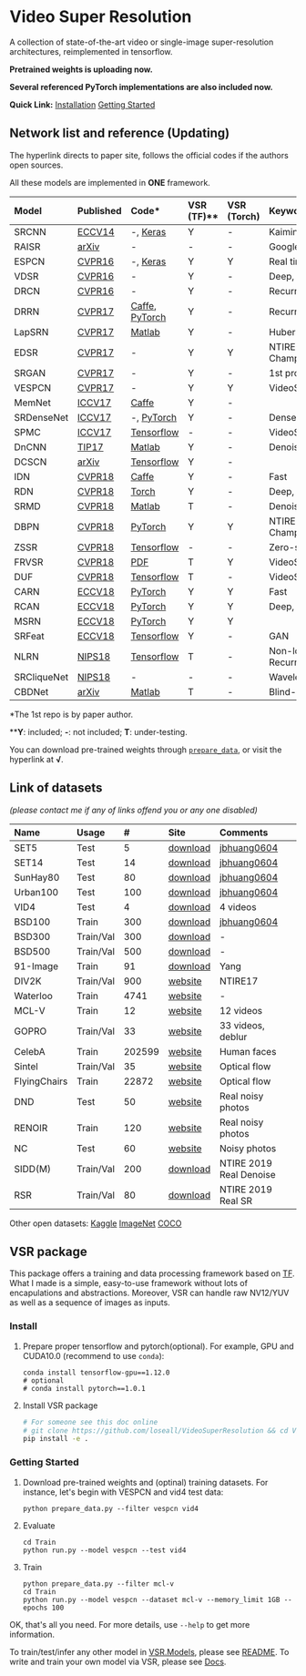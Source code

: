 # Video Super Resolution
A collection of state-of-the-art video or single-image super-resolution architectures, reimplemented in tensorflow.

**Pretrained weights is uploading now.**

**Several referenced PyTorch implementations are also included now.**

**Quick Link:** [Installation](#install) [Getting Started](#Getting-Started) 

## Network list and reference (Updating)
The hyperlink directs to paper site, follows the official codes if the authors open sources.

All these models are implemented in **ONE** framework.

|Model |Published |Code* |VSR (TF)**|VSR (Torch)|Keywords|Pretrained|
|:-----|:---------|:-----|:---------|:----------|:-------|:---------|
|SRCNN|[ECCV14](https://arxiv.org/abs/1501.00092)|-, [Keras](https://github.com/qobilidop/srcnn)|Y|-| Kaiming |[√](https://github.com/LoSealL/Model/releases)|
|RAISR|[arXiv](https://arxiv.org/abs/1606.01299)|-|-|-| Google, Pixel 3 ||
|ESPCN|[CVPR16](https://arxiv.org/abs/1609.05158)|-, [Keras](https://github.com/qobilidop/srcnn)|Y|Y| Real time |[√](https://github.com/LoSealL/Model/releases)|
|VDSR|[CVPR16](https://arxiv.org/abs/1511.04587)|-|Y|-| Deep, Residual |[√](https://drive.google.com/open?id=1hW5YDxXpmjO2IfAy8f29O7yf1M3fPIg1)|
|DRCN|[CVPR16](https://arxiv.org/abs/1511.04491)|-|Y|-| Recurrent ||
|DRRN|[CVPR17](http://cvlab.cse.msu.edu/pdfs/Tai_Yang_Liu_CVPR2017.pdf)|[Caffe](https://github.com/tyshiwo/DRRN_CVPR17), [PyTorch](https://github.com/jt827859032/DRRN-pytorch)|Y|-| Recurrent ||
|LapSRN|[CVPR17](http://vllab.ucmerced.edu/wlai24/LapSRN/)|[Matlab](https://github.com/phoenix104104/LapSRN)|Y|-| Huber loss ||
|EDSR|[CVPR17](https://arxiv.org/abs/1707.02921)|-|Y|Y| NTIRE17 Champion |[√](https://github.com/LoSealL/Model/releases)|
|SRGAN|[CVPR17](https://arxiv.org/abs/1609.04802)|-|Y|-| 1st proposed GAN ||
|VESPCN|[CVPR17](https://arxiv.org/abs/1611.05250)|-|Y|Y| VideoSR |[√](https://drive.google.com/open?id=19u4YpsyThxW5dv4fhpMj7c5gZeEDKthm)|
|MemNet|[ICCV17](https://arxiv.org/abs/1708.02209)|[Caffe](https://github.com/tyshiwo/MemNet)|Y|-|||
|SRDenseNet|[ICCV17](http://openaccess.thecvf.com/content_ICCV_2017/papers/Tong_Image_Super-Resolution_Using_ICCV_2017_paper.pdf)|-, [PyTorch](https://github.com/wxywhu/SRDenseNet-pytorch)|Y|-| Dense |[√](https://drive.google.com/open?id=1aXAfRqZieY6mTfZUnErG84-9NfkQSeDw)|
|SPMC|[ICCV17](https://arxiv.org/abs/1704.02738)|[Tensorflow](https://github.com/jiangsutx/SPMC_VideoSR)|-|-| VideoSR ||
|DnCNN|[TIP17](http://ieeexplore.ieee.org/document/7839189/)|[Matlab](https://github.com/cszn/DnCNN)|Y|-| Denoise |[√](https://github.com/LoSealL/Model/releases)|
|DCSCN|[arXiv](https://arxiv.org/abs/1707.05425)|[Tensorflow](https://github.com/jiny2001/dcscn-super-resolution)|Y|-|||
|IDN|[CVPR18](https://arxiv.org/abs/1803.09454)|[Caffe](https://github.com/Zheng222/IDN-Caffe)|Y|-| Fast |[√](https://drive.google.com/open?id=1Fh3rtvrKKLAK27r518T1M_JET_LWZAFQ)|
|RDN|[CVPR18](https://arxiv.org/abs/1802.08797)|[Torch](https://github.com/yulunzhang/RDN)|Y|-| Deep, BI-BD-DN ||
|SRMD|[CVPR18](https://arxiv.org/abs/1712.06116)|[Matlab](https://github.com/cszn/SRMD)|T|-| Denoise/Deblur/SR ||
|DBPN|[CVPR18](https://arxiv.org/abs/1803.02735)|[PyTorch](https://github.com/alterzero/DBPN-Pytorch)|Y|Y| NTIRE18 Champion |[√](https://drive.google.com/open?id=1ymtlOjhkGmad-od0zw7yTf17nWD4KMVi)|
|ZSSR|[CVPR18](http://www.wisdom.weizmann.ac.il/~vision/zssr/)|[Tensorflow](https://github.com/assafshocher/ZSSR)|-|-| Zero-shot ||
|FRVSR|[CVPR18](https://arxiv.org/abs/1801.04590)|[PDF](https://github.com/msmsajjadi/FRVSR)|T|Y| VideoSR ||
|DUF|[CVPR18](http://openaccess.thecvf.com/content_cvpr_2018/papers/Jo_Deep_Video_Super-Resolution_CVPR_2018_paper.pdf)|[Tensorflow](https://github.com/yhjo09/VSR-DUF)|T|-| VideoSR ||
|CARN|[ECCV18](https://arxiv.org/abs/1803.08664)|[PyTorch](https://github.com/nmhkahn/CARN-pytorch)|Y|Y| Fast |[√](https://github.com/LoSealL/Model/releases)|
|RCAN|[ECCV18](https://arxiv.org/abs/1807.02758)|[PyTorch](https://github.com/yulunzhang/RCAN)|Y|Y| Deep, BI-BD-DN ||
|MSRN|[ECCV18](http://openaccess.thecvf.com/content_ECCV_2018/papers/Juncheng_Li_Multi-scale_Residual_Network_ECCV_2018_paper.pdf)|[PyTorch](https://github.com/MIVRC/MSRN-PyTorch)|Y|Y| |[√](https://drive.google.com/open?id=1A0LoY3oB_VnArP3GzI1ILUNJbLAEjdtJ)|
|SRFeat|[ECCV18](http://openaccess.thecvf.com/content_ECCV_2018/papers/Seong-Jin_Park_SRFeat_Single_Image_ECCV_2018_paper.pdf)|[Tensorflow](https://github.com/HyeongseokSon1/SRFeat)|Y|-| GAN ||
|NLRN|[NIPS18](https://papers.nips.cc/paper/7439-non-local-recurrent-network-for-image-restoration.pdf)|[Tensorflow](https://github.com/Ding-Liu/NLRN)|T|-| Non-local, Recurrent ||
|SRCliqueNet|[NIPS18](https://arxiv.org/abs/1809.04508)|-|-|-| Wavelet ||
|CBDNet|[arXiv](https://arxiv.org/abs/1807.04686)|[Matlab](https://github.com/GuoShi28/CBDNet)|T|-| Blind-denoise ||

\*The 1st repo is by paper author.

\**__Y__: included; __-__: not included; __T__: under-testing. 

You can download pre-trained weights through [`prepare_data`](./prepare_data.py), or visit the hyperlink at **√**.

## Link of datasets
*(please contact me if any of links offend you or any one disabled)*

|Name|Usage|#|Site|Comments|
|:---|:----|:----|:---|:-----|
|SET5|Test|5|[download](https://uofi.box.com/shared/static/kfahv87nfe8ax910l85dksyl2q212voc.zip)|[jbhuang0604](https://github.com/jbhuang0604/SelfExSR)|
|SET14|Test|14|[download](https://uofi.box.com/shared/static/igsnfieh4lz68l926l8xbklwsnnk8we9.zip)|[jbhuang0604](https://github.com/jbhuang0604/SelfExSR)|
|SunHay80|Test|80|[download](https://uofi.box.com/shared/static/rirohj4773jl7ef752r330rtqw23djt8.zip)|[jbhuang0604](https://github.com/jbhuang0604/SelfExSR)|
|Urban100|Test|100|[download](https://uofi.box.com/shared/static/65upg43jjd0a4cwsiqgl6o6ixube6klm.zip)|[jbhuang0604](https://github.com/jbhuang0604/SelfExSR)|
|VID4|Test|4|[download](https://people.csail.mit.edu/celiu/CVPR2011/videoSR.zip)|4 videos|
|BSD100|Train|300|[download](https://uofi.box.com/shared/static/qgctsplb8txrksm9to9x01zfa4m61ngq.zip)|[jbhuang0604](https://github.com/jbhuang0604/SelfExSR)|
|BSD300|Train/Val|300|[download](https://www2.eecs.berkeley.edu/Research/Projects/CS/vision/grouping/segbench/BSDS300-images.tgz)|-|
|BSD500|Train/Val|500|[download](http://www.eecs.berkeley.edu/Research/Projects/CS/vision/grouping/BSR/BSR_bsds500.tgz)|-|
|91-Image|Train|91|[download](http://www.ifp.illinois.edu/~jyang29/codes/ScSR.rar)|Yang|
|DIV2K|Train/Val|900|[website](https://data.vision.ee.ethz.ch/cvl/DIV2K/)|NTIRE17|
|Waterloo|Train|4741|[website](https://ece.uwaterloo.ca/~k29ma/exploration/)|-|
|MCL-V|Train|12|[website](http://mcl.usc.edu/mcl-v-database/)|12 videos|
|GOPRO|Train/Val|33|[website](https://github.com/SeungjunNah/DeepDeblur_release)|33 videos, deblur|
|CelebA|Train|202599|[website](http://mmlab.ie.cuhk.edu.hk/projects/CelebA.html)|Human faces|
|Sintel|Train/Val|35|[website](http://sintel.is.tue.mpg.de/downloads)|Optical flow|
|FlyingChairs|Train|22872|[website](https://lmb.informatik.uni-freiburg.de/resources/datasets/FlyingChairs.en.html#flyingchairs)|Optical flow|
|DND|Test|50|[website](https://noise.visinf.tu-darmstadt.de/)|Real noisy photos|
|RENOIR|Train|120|[website](http://ani.stat.fsu.edu/~abarbu/Renoir.html)|Real noisy photos|
|NC|Test|60|[website](http://demo.ipol.im/demo/125/)|Noisy photos|
|SIDD(M)|Train/Val|200|[download]()|NTIRE 2019 Real Denoise|
|RSR|Train/Val|80|[download]()|NTIRE 2019 Real SR|

Other open datasets:
[Kaggle](https://www.kaggle.com/datasets)
[ImageNet](http://www.image-net.org/)
[COCO](http://cocodataset.org/)

## VSR package
This package offers a training and data processing framework based on [TF](https://www.tensorflow.org).
What I made is a simple, easy-to-use framework without lots of encapulations and abstractions.
Moreover, VSR can handle raw NV12/YUV as well as a sequence of images as inputs.

### Install

1. Prepare proper tensorflow and pytorch(optional). For example, GPU and CUDA10.0 (recommend to use `conda`):

   ```shell
   conda install tensorflow-gpu==1.12.0
   # optional
   # conda install pytorch==1.0.1
   ```

2. Install VSR package

   ```bash
   # For someone see this doc online
   # git clone https://github.com/loseall/VideoSuperResolution && cd VideoSuperResolution
   pip install -e .
   ```
### Getting Started

1. Download pre-trained weights and (optinal) training datasets. For instance, let\'s begin with VESPCN and vid4 test data:
   ```shell
   python prepare_data.py --filter vespcn vid4
   ```

2. Evaluate
   ```shell
   cd Train
   python run.py --model vespcn --test vid4
   ```

3. Train
   ```shell
   python prepare_data.py --filter mcl-v
   cd Train
   python run.py --model vespcn --dataset mcl-v --memory_limit 1GB --epochs 100
   ```

OK, that's all you need. For more details, use `--help` to get more information.

To train/test/infer any other model in [VSR.Models](./VSR/Models/__init__.py), please see [README](./Train/README.md).
To write and train your own model via VSR, please see [Docs](./Docs).
